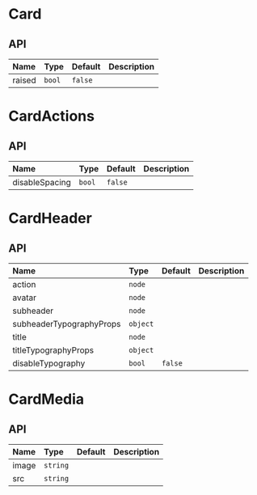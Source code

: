 # Card

## API

| Name   | Type   | Default | Description |
| :----- | :----- | :------ | :---------- |
| raised | `bool` | `false` |             |

# CardActions

## API

| Name           | Type   | Default | Description |
| :------------- | :----- | :------ | :---------- |
| disableSpacing | `bool` | `false` |             |

# CardHeader

## API

| Name                     | Type     | Default | Description |
| :----------------------- | :------- | :------ | :---------- |
| action                   | `node`   |         |             |
| avatar                   | `node`   |         |             |
| subheader                | `node`   |         |             |
| subheaderTypographyProps | `object` |         |             |
| title                    | `node`   |         |             |
| titleTypographyProps     | `object` |         |             |
| disableTypography        | `bool`   | `false` |             |

# CardMedia

## API

| Name  | Type     | Default | Description |
| :---- | :------- | :------ | :---------- |
| image | `string` |         |             |
| src   | `string` |         |             |
